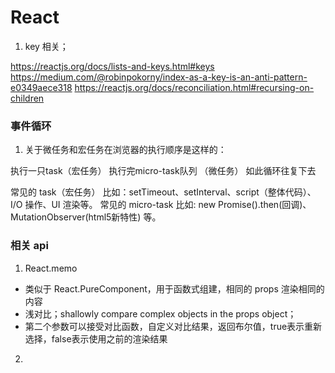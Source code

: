 <!-- ---
tags: [11月的]
title: React
created: '2019-10-31T02:34:13.808Z'
modified: '2019-11-17T05:58:23.419Z'
--- -->

# React 
1. key 相关；

https://reactjs.org/docs/lists-and-keys.html#keys
https://medium.com/@robinpokorny/index-as-a-key-is-an-anti-pattern-e0349aece318
https://reactjs.org/docs/reconciliation.html#recursing-on-children



### 事件循环

1. 关于微任务和宏任务在浏览器的执行顺序是这样的：

执行一只task（宏任务）
执行完micro-task队列 （微任务）
如此循环往复下去


常见的 task（宏任务） 比如：setTimeout、setInterval、script（整体代码）、 I/O 操作、UI 渲染等。
常见的 micro-task 比如: new Promise().then(回调)、MutationObserver(html5新特性) 等。


### 相关 api

1. React.memo
  - 类似于 React.PureComponent，用于函数式组建，相同的 props 渲染相同的内容
  - 浅对比；shallowly compare complex objects in the props object；
  - 第二个参数可以接受对比函数，自定义对比结果，返回布尔值，true表示重新选择，false表示使用之前的渲染结果

2. 
